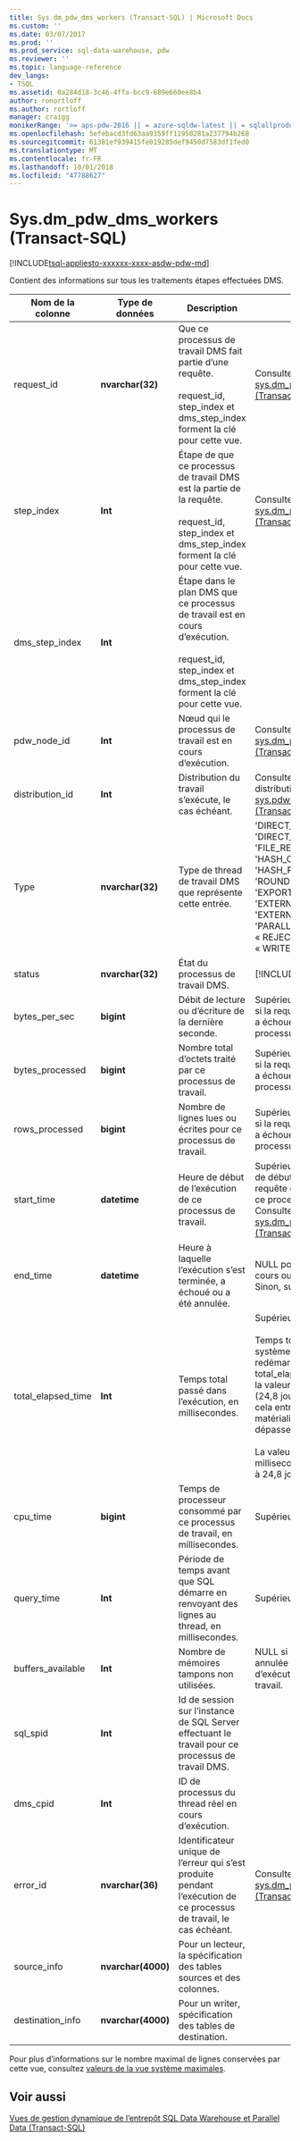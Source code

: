 ```yaml
---
title: Sys.dm_pdw_dms_workers (Transact-SQL) | Microsoft Docs
ms.custom: ''
ms.date: 03/07/2017
ms.prod: ''
ms.prod_service: sql-data-warehouse, pdw
ms.reviewer: ''
ms.topic: language-reference
dev_langs:
- TSQL
ms.assetid: 0a284d18-3c46-4ffa-bcc9-689e660ee8b4
author: ronortloff
ms.author: rortloff
manager: craigg
monikerRange: '>= aps-pdw-2016 || = azure-sqldw-latest || = sqlallproducts-allversions'
ms.openlocfilehash: 5efebacd3fd63aa9359ff11950281a237794b268
ms.sourcegitcommit: 61381ef939415fe019285def9450d7583df1fed0
ms.translationtype: MT
ms.contentlocale: fr-FR
ms.lasthandoff: 10/01/2018
ms.locfileid: "47788627"
---
```

# <a name="sysdmpdwdmsworkers-transact-sql"></a>Sys.dm_pdw_dms_workers (Transact-SQL)
[!INCLUDE[tsql-appliesto-xxxxxx-xxxx-asdw-pdw-md](../../includes/tsql-appliesto-xxxxxx-xxxx-asdw-pdw-md.md)]

  Contient des informations sur tous les traitements étapes effectuées DMS.  
  
|Nom de la colonne|Type de données|Description|Plage|  
|-----------------|---------------|-----------------|-----------|  
|request_id|**nvarchar(32)**|Que ce processus de travail DMS fait partie d’une requête.<br /><br /> request_id, step_index et dms_step_index forment la clé pour cette vue.|Consultez request_id dans [sys.dm_pdw_exec_requests &#40;Transact-SQL&#41;](../../relational-databases/system-dynamic-management-views/sys-dm-pdw-exec-requests-transact-sql.md).|  
|step_index|**Int**|Étape de que ce processus de travail DMS est la partie de la requête.<br /><br /> request_id, step_index et dms_step_index forment la clé pour cette vue.|Consultez step_index dans [sys.dm_pdw_request_steps &#40;Transact-SQL&#41;](../../relational-databases/system-dynamic-management-views/sys-dm-pdw-request-steps-transact-sql.md).|  
|dms_step_index|**Int**|Étape dans le plan DMS que ce processus de travail est en cours d’exécution.<br /><br /> request_id, step_index et dms_step_index forment la clé pour cette vue.||  
|pdw_node_id|**Int**|Nœud qui le processus de travail est en cours d’exécution.|Consultez node_id dans [sys.dm_pdw_nodes &#40;Transact-SQL&#41;](../../relational-databases/system-dynamic-management-views/sys-dm-pdw-nodes-transact-sql.md).|  
|distribution_id|**Int**|Distribution du travail s’exécute, le cas échéant.|Consultez l’argument distribution_id dans [sys.pdw_distributions &#40;Transact-SQL&#41;](../../relational-databases/system-catalog-views/sys-pdw-distributions-transact-sql.md).|  
|Type|**nvarchar(32)**|Type de thread de travail DMS que représente cette entrée.|'DIRECT_CONVERTER', 'DIRECT_READER', 'FILE_READER', 'HASH_CONVERTER', 'HASH_READER', 'ROUNDROBIN_CONVERTER', 'EXPORT_READER', 'EXTERNAL_READER', 'EXTERNAL_WRITER', 'PARALLEL_COPY_READER', « REJECT_WRITER », « WRITER »|  
|status|**nvarchar(32)**|État du processus de travail DMS.|[!INCLUDE[ssInfoNA](../../includes/ssinfona-md.md)]|  
|bytes_per_sec|**bigint**|Débit de lecture ou d’écriture de la dernière seconde.|Supérieur ou égal à 0. NULL si la requête a été annulée ou a échoué avant d’exécuter le processus de travail.|  
|bytes_processed|**bigint**|Nombre total d’octets traité par ce processus de travail.|Supérieur ou égal à 0. NULL si la requête a été annulée ou a échoué avant d’exécuter le processus de travail.|  
|rows_processed|**bigint**|Nombre de lignes lues ou écrites pour ce processus de travail.|Supérieur ou égal à 0. NULL si la requête a été annulée ou a échoué avant d’exécuter le processus de travail.|  
|start_time|**datetime**|Heure de début de l’exécution de ce processus de travail.|Supérieur ou égal à l’heure de début de l’étape de requête qu'auquel appartient ce processus de travail. Consultez [sys.dm_pdw_request_steps &#40;Transact-SQL&#41;](../../relational-databases/system-dynamic-management-views/sys-dm-pdw-request-steps-transact-sql.md).|  
|end_time|**datetime**|Heure à laquelle l’exécution s’est terminée, a échoué ou a été annulée.|NULL pour les travailleurs en cours ou en file d’attente. Sinon, supérieur à start_time.|  
|total_elapsed_time|**Int**|Temps total passé dans l’exécution, en millisecondes.|Supérieur ou égal à 0.<br /><br /> Temps total écoulé depuis le système de démarrer ou redémarrer. Si total_elapsed_time dépasse la valeur maximale d’un entier (24,8 jours en millisecondes), cela entraînera l’échec de matérialisation en raison d’un dépassement de capacité.<br /><br /> La valeur maximale en millisecondes est équivalente à 24,8 jours environ.|  
|cpu_time|**bigint**|Temps de processeur consommé par ce processus de travail, en millisecondes.|Supérieur ou égal à 0.|  
|query_time|**Int**|Période de temps avant que SQL démarre en renvoyant des lignes au thread, en millisecondes.|Supérieur ou égal à 0.|  
|buffers_available|**Int**|Nombre de mémoires tampons non utilisées.| NULL si la requête a été annulée ou a échoué avant d’exécuter le processus de travail.|  
|sql_spid|**Int**|Id de session sur l’instance de SQL Server effectuant le travail pour ce processus de travail DMS.||  
|dms_cpid|**Int**|ID de processus du thread réel en cours d’exécution.||  
|error_id|**nvarchar(36)**|Identificateur unique de l’erreur qui s’est produite pendant l’exécution de ce processus de travail, le cas échéant.|Consultez ID_erreur dans [sys.dm_pdw_request_steps &#40;Transact-SQL&#41;](../../relational-databases/system-dynamic-management-views/sys-dm-pdw-request-steps-transact-sql.md).|  
|source_info|**nvarchar(4000)**|Pour un lecteur, la spécification des tables sources et des colonnes.||  
|destination_info|**nvarchar(4000)**|Pour un writer, spécification des tables de destination.||  
  
 Pour plus d’informations sur le nombre maximal de lignes conservées par cette vue, consultez [valeurs de la vue système maximales](http://msdn.microsoft.com/5243f018-2713-45e3-9b61-39b2a57401b9).  
  
## <a name="see-also"></a>Voir aussi  
 [Vues de gestion dynamique de l’entrepôt SQL Data Warehouse et Parallel Data &#40;Transact-SQL&#41;](../../relational-databases/system-dynamic-management-views/sql-and-parallel-data-warehouse-dynamic-management-views.md)  
  
  
